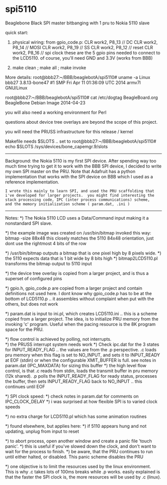 # spi5110
Beaglebone Black SPI master bitbanging with 1 pru to Nokia 5110 slave

quick start:
1)	physical wiring:
	        from gpio_code.p:
                CLR work2, P8_13                 // DC
                CLR work2, P8_14                 // MOSI
                CLR work2, P8_19                 // SS
                CLR work2, P8_12                 // reset
                CLR work2, P8_16                 // spi clock
                        these are the 5 gpio pins needed to connect to
                        the LCD5110.
		of course, you'll need GND and 3.3V (works from BBB)

2)	make clean ; make all ; make invoke


More details:
root@bbb27:~/BBB/beaglebotA/spi5110# uname -a
Linux bbb27 3.8.13-bone47 #1 SMP Fri Apr 11 01:36:09 UTC 2014 armv7l GNU/Linux

root@bbb27:~/BBB/beaglebotA/spi5110# cat /etc/dogtag
BeagleBoard.org BeagleBone Debian Image 2014-04-23


you will also need a working environment for Perl

questions about device tree overlays are beyond the scope of this project.  

you will need the PRUSS infrastructure for this release / kernel

Makefile needs $SLOTS .. set to 
root@bbb27:~/BBB/beaglebotA/spi5110# echo $SLOTS
/sys/devices/bone_capemgr.9/slots


-----------------

Background:  the Nokia 5110 is my first SPI device.  After spending way too 
	much time trying to get it to work with the BBB SPI device, I decided
	to write my own SPI master on the PRU.  Note that Adafruit has a
	python implementation that works with the SPI device on BBB 
	which I used as a reference implementation. 

	I wrote this mainly to learn SPI, and used the PRU scaffolding that
	i've developed for larger projects.  you might find interesting the
	stack processing code, IPC (inter process communications) scheme, 
	and the memory initialization scheme ( param.dat, .ini )

---------------

Notes:
*) The Nokia 5110 LCD uses a Data/Command input making it a nonstandard SPI 
	slave.  

*) the example image was created on /usr/bin/bitmap invoked this way:
	bitmap -size 88x48
	this closely matches the 5110 84x48 orientation, just dont
	use the rightmost 4 bits of the row

*) /usr/bin/bitmap outputs a bitmap that is one pixel high by 8 pixels wide.
*) the 5110 expects data that is 1 bit wide by 8 bits high
*) bitmap2LCD5110.pl transforms the bitmap output to 5110 input

*)  the device tree overlay is copied from a larger project, and is thus
	a superset of configured pins

*)  gpio.h, gpio_code.p are copied from a larger project and contain
	definitions not used here.  I dont know why gpio_code.p has 
	to be at the bottom of LCD5110.p .. it assembles without complaint
	when put with the others, but does not work

*) param.dat is input to ini.pl, which creates LCD5110.ini .. this is a 
	scheme copied from a larger project.  The idea, is to 
	initialize PRU memory from the invoking 'c' program.  Useful when
	the pacing resource is the 8K program space for the PRU.

*) flow control is achieved by polling, not interrupts.  
	*) the PRUSS interrupt system needs work
	*) Check ipc.dat for the 3 states for INPUT_READY_FLAG ..
		the values are from the .p perspective.  .c loads
		pru memory when this flag is set to NO_INPUT, and
		sets it to INPUT_READY at EOF (stdin) or when the
		configurable XMIT_BUFFER is full.  see notes in
		param.dat (IPC_MAXDATA) for sizing this buffer
	*) the high level flow control, is that .c reads from stdin, loads
		the transmit buffer in pru memory (12k shared).  .p polls
		the INPUT_READY_FLAG for ready status, processes the 
		buffer, then sets INPUT_READY_FLAG back to NO_INPUT ..
		this continues until EOF

*) SPI clock speed:
	*) check notes in param.dat for comments on IPC_CLOCK_DELAY 
	*) i was surprised at how flexible SPI is to varied clock speeds

*) no extra charge for LCD5110.pl which has some animation routines

*) found elsewhere, but applies here:
	*) if 5110 appears hung and not updating, unplug from input to reset

*) to abort process, open another window and create a panic file 'touch panic'.
	*) this is useful if you've slowed down the clock, and don't want 
		to wait for the process to finish.
	*) be aware, that the PRU continues to run until either halted,
		or disabled.  This panic scheme disables the PRU

*) one objective is to limit the resources used by the linux environment.  
	This is why .c takes lots of 100ms breaks while .p works.
	easily explained is that the faster the SPI clock is, the more
	resources will be used by .c (linux).






